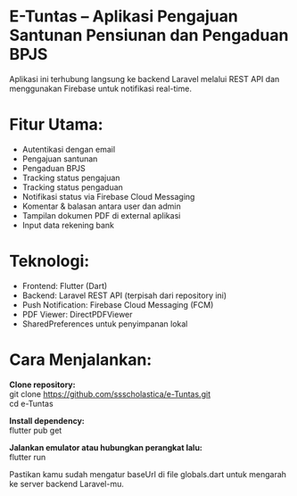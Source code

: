 # E-Tuntas – Aplikasi Pengajuan Santunan Pensiunan dan Pengaduan BPJS

Aplikasi ini terhubung langsung ke backend Laravel melalui REST API dan menggunakan Firebase untuk notifikasi real-time.

# Fitur Utama:
- Autentikasi dengan email
- Pengajuan santunan
- Pengaduan BPJS
- Tracking status pengajuan
- Tracking status pengaduan
- Notifikasi status via Firebase Cloud Messaging
- Komentar & balasan antara user dan admin
- Tampilan dokumen PDF di external aplikasi
- Input data rekening bank

# Teknologi:
- Frontend: Flutter (Dart)
- Backend: Laravel REST API (terpisah dari repository ini)
- Push Notification: Firebase Cloud Messaging (FCM)
- PDF Viewer: DirectPDFViewer
- SharedPreferences untuk penyimpanan lokal

# Cara Menjalankan:
**Clone repository:**  
git clone https://github.com/ssscholastica/e-Tuntas.git  
cd e-Tuntas  
  
**Install dependency:**  
flutter pub get  

**Jalankan emulator atau hubungkan perangkat lalu:**  
flutter run
  
Pastikan kamu sudah mengatur baseUrl di file globals.dart untuk mengarah ke server backend Laravel-mu.
